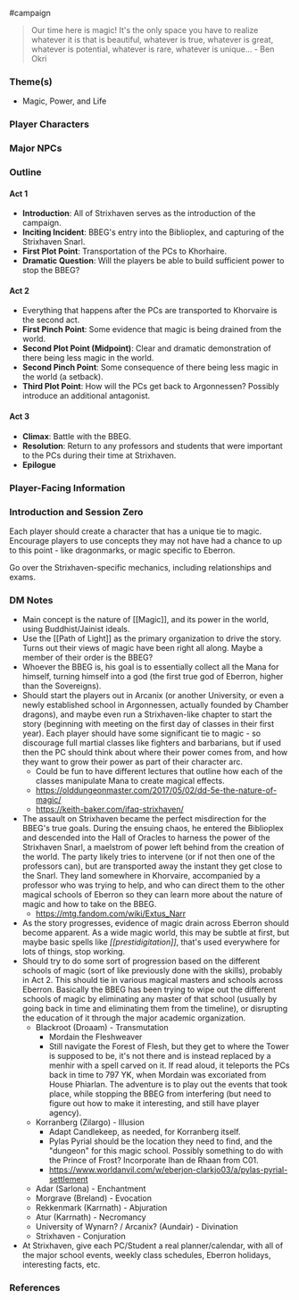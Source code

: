  #campaign 

>Our time here is magic! It's the only space you have to realize whatever it is that is beautiful, whatever is true, whatever is great, whatever is potential, whatever is rare, whatever is unique... - Ben Okri

### Theme(s)

* Magic, Power, and Life

### Player Characters



### Major NPCs



### Outline

#### Act 1

* **Introduction**: All of Strixhaven serves as the introduction of the campaign.
* **Inciting Incident**: BBEG's entry into the Biblioplex, and capturing of the Strixhaven Snarl.
* **First Plot Point**: Transportation of the PCs to Khorhaire.
* **Dramatic Question**: Will the players be able to build sufficient power to stop the BBEG?

#### Act 2

* Everything that happens after the PCs are transported to Khorvaire is the second act.
* **First Pinch Point**: Some evidence that magic is being drained from the world.
* **Second Plot Point (Midpoint)**: Clear and dramatic demonstration of there being less magic in the world.
* **Second Pinch Point**: Some consequence of there being less magic in the world (a setback).
* **Third Plot Point**: How will the PCs get back to Argonnessen? Possibly introduce an additional antagonist.

#### Act 3

* **Climax**: Battle with the BBEG.
* **Resolution**: Return to any professors and students that were important to the PCs during their time at Strixhaven.
* **Epilogue**

### Player-Facing Information



### Introduction and Session Zero

Each player should create a character that has a unique tie to magic. Encourage players to use concepts they may not have had a chance to up to this point - like dragonmarks, or magic specific to Eberron.

Go over the Strixhaven-specific mechanics, including relationships and exams.

### DM Notes

* Main concept is the nature of [[Magic]], and its power in the world, using Buddhist/Jainist ideals.
* Use the [[Path of Light]] as the primary organization to drive the story. Turns out their views of magic have been right all along. Maybe a member of their order is the BBEG?
* Whoever the BBEG is, his goal is to essentially collect all the Mana for himself, turning himself into a god (the first true god of Eberron, higher than the Sovereigns).
* Should start the players out in Arcanix (or another University, or even a newly established school in Argonnessen, actually founded by Chamber dragons), and maybe even run a Strixhaven-like chapter to start the story (beginning with meeting on the first day of classes in their first year). Each player should have some significant tie to magic - so discourage full martial classes like fighters and barbarians, but if used then the PC should think about where their power comes from, and how they want to grow their power as part of their character arc.
	* Could be fun to have different lectures that outline how each of the classes manipulate Mana to create magical effects.
	* https://olddungeonmaster.com/2017/05/02/dd-5e-the-nature-of-magic/
	* https://keith-baker.com/ifaq-strixhaven/
* The assault on Strixhaven became the perfect misdirection for the BBEG's true goals. During the ensuing chaos, he entered the Biblioplex and descended into the Hall of Oracles to harness the power of the Strixhaven Snarl, a maelstrom of power left behind from the creation of the world. The party likely tries to intervene (or if not then one of the professors can), but are transported away the instant they get close to the Snarl. They land somewhere in Khorvaire, accompanied by a professor who was trying to help, and who can direct them to the other magical schools of Eberron so they can learn more about the nature of magic and how to take on the BBEG.
	* https://mtg.fandom.com/wiki/Extus_Narr
* As the story progresses, evidence of magic drain across Eberron should become apparent. As a wide magic world, this may be subtle at first, but maybe basic spells like *[[prestidigitation]]*, that's used everywhere for lots of things, stop working.
* Should try to do some sort of progression based on the different schools of magic (sort of like previously done with the skills), probably in Act 2. This should tie in various magical masters and schools across Eberron. Basically the BBEG has been trying to wipe out the different schools of magic by eliminating any master of that school (usually by going back in time and eliminating them from the timeline), or disrupting the education of it through the major academic organization.
	* Blackroot (Droaam) - Transmutation
		* Mordain the Fleshweaver
		* Still navigate the Forest of Flesh, but they get to where the Tower is supposed to be, it's not there and is instead replaced by a menhir with a spell carved on it. If read aloud, it teleports the PCs back in time to 797 YK, when Mordain was excoriated from House Phiarlan. The adventure is to play out the events that took place, while stopping the BBEG from interfering (but need to figure out how to make it interesting, and still have player agency).
	* Korranberg (Zilargo) - Illusion
		* Adapt Candlekeep, as needed, for Korranberg itself.
		* Pylas Pyrial should be the location they need to find, and the "dungeon" for this magic school. Possibly something to do with the Prince of Frost? Incorporate Ihan de Rhaan from C01.
		* https://www.worldanvil.com/w/eberjon-clarkjo03/a/pylas-pyrial-settlement
	* Adar (Sarlona) - Enchantment
	* Morgrave (Breland) - Evocation
	* Rekkenmark (Karrnath) - Abjuration
	* Atur (Karrnath) - Necromancy
	* University of Wynarn? / Arcanix? (Aundair) - Divination
	* Strixhaven - Conjuration
* At Strixhaven, give each PC/Student a real planner/calendar, with all of the major school events, weekly class schedules, Eberron holidays, interesting facts, etc.

### References
